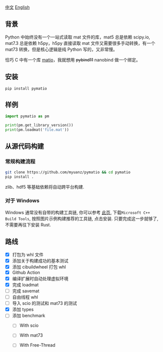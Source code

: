 [中文](./README.md) [English](./README_en.md)

## 背景

Python 中始终没有一个一站式读取 mat 文件的库，mat5 总是依赖 scipy.io, mat7.3 总是依赖 h5py，h5py 直接读取 mat 文件又需要很多手动转换，有一个 mat73 转换，但是核心逻辑是纯 Python 写的，又非常慢。

恰巧 C 中有一个库 [matio](https://github.com/tbeu/matio)，我就想用 ~~pybind11~~ nanobind 做一个绑定。

## 安装

```
pip install pymatio
```

## 样例

```python
import pymatio as pm

print(pm.get_library_version())
print(pm.loadmat('file.mat'))
```

## 从源代码构建

### 常规构建流程

```bash
git clone https://github.com/myuanz/pymatio && cd pymatio
pip install .
```

zlib、hdf5 等基础依赖将自动跨平台构建.

### 对于 Windows

Windows 通常没有自带的构建工具链, 你可以参考 [此页](https://learn.microsoft.com/en-us/windows/dev-environment/rust/setup#install-visual-studio-recommended-or-the-microsoft-c-build-tools), 下载`Microsoft C++ Build Tools`, 按照图片示例构建推荐的工具链, 点击安装. 只要完成这一步就够了, 不需要再往下安装 Rust. 



## 路线

- [x] 打包为 whl 文件
- [x] 添加关于构建成功的基本测试
- [x] 添加 cibuildwheel 打包 whl
- [x] Github Action
- [x] 编译扩展时自动处理虚拟环境
- [x] 完成 loadmat
- [ ] 完成 savemat
- [ ] 自由线程 whl
- [ ] 导入 scio 的测试和 mat73 的测试
- [x] 添加 types
- [ ] 添加 benchmark
  - [ ] With scio
  - [ ] With mat73
  - [ ] With Free-Thread

